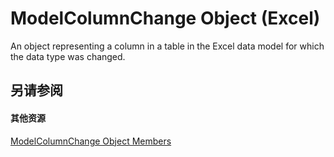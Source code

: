 
# ModelColumnChange Object (Excel)

An object representing a column in a table in the Excel data model for which the data type was changed. 


## 另请参阅


#### 其他资源


[ModelColumnChange Object Members](http://msdn.microsoft.com/library/8b9bc464-3604-f863-00d0-d8908991dca4%28Office.15%29.aspx)